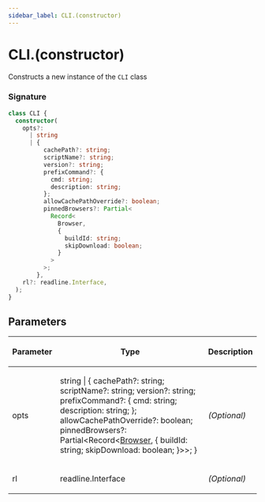 ```yaml
---
sidebar_label: CLI.(constructor)
---
```


# CLI.(constructor)

Constructs a new instance of the `CLI` class

### Signature

```typescript
class CLI {
  constructor(
    opts?:
      | string
      | {
          cachePath?: string;
          scriptName?: string;
          version?: string;
          prefixCommand?: {
            cmd: string;
            description: string;
          };
          allowCachePathOverride?: boolean;
          pinnedBrowsers?: Partial<
            Record<
              Browser,
              {
                buildId: string;
                skipDownload: boolean;
              }
            >
          >;
        },
    rl?: readline.Interface,
  );
}
```

## Parameters

<table><thead><tr><th>

Parameter

</th><th>

Type

</th><th>

Description

</th></tr></thead>
<tbody><tr><td>

opts

</td><td>

string \| &#123; cachePath?: string; scriptName?: string; version?: string; prefixCommand?: &#123; cmd: string; description: string; &#125;; allowCachePathOverride?: boolean; pinnedBrowsers?: Partial&lt;Record&lt;[Browser](./browsers.browser.md), &#123; buildId: string; skipDownload: boolean; &#125;&gt;&gt;; &#125;

</td><td>

_(Optional)_

</td></tr>
<tr><td>

rl

</td><td>

readline.Interface

</td><td>

_(Optional)_

</td></tr>
</tbody></table>
